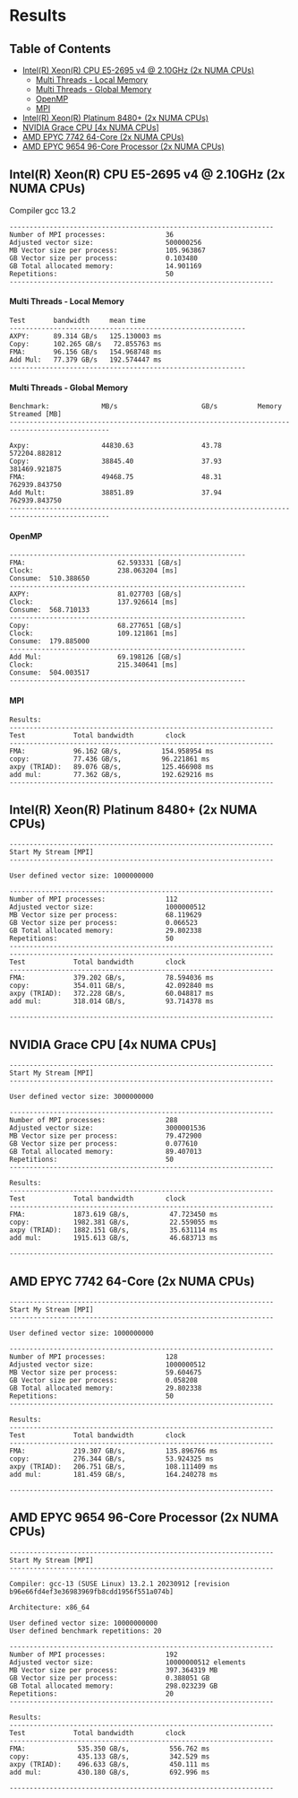 # Results


## Table of Contents

- [Intel(R) Xeon(R) CPU E5-2695 v4 @ 2.10GHz (2x NUMA CPUs)](#intelr-xeonr-cpu-e5-2695-v4--210ghz-2x-numa-cpus)
    - [Multi Threads - Local Memory](#multi-threads---local-memory)
    - [Multi Threads - Global Memory](#multi-threads---global-memory)
    - [OpenMP](#openmp)
    - [MPI](#mpi)
- [Intel(R) Xeon(R) Platinum 8480+ (2x NUMA CPUs)](#intelr-xeonr-platinum-8480-2x-numa-cpus)
- [NVIDIA Grace CPU [4x NUMA CPUs]](#nvidia-grace-cpu-4x-numa-cpus)
- [AMD EPYC 7742 64-Core (2x NUMA CPUs)](#amd-epyc-7742-64-core-2x-numa-cpus)
- [AMD EPYC 9654 96-Core Processor (2x NUMA CPUs)](#AMD-EPYC-9654-96-Core-Processor-2x-NUMA-CPUs)

## Intel(R) Xeon(R) CPU E5-2695 v4 @ 2.10GHz (2x NUMA CPUs)

Compiler gcc 13.2

    ------------------------------------------------------------------
    Number of MPI processes:               36
    Adjusted vector size:                  500000256
    MB Vector size per process:            105.963867
    GB Vector size per process:            0.103480
    GB Total allocated memory:             14.901169
    Repetitions:                           50
    ------------------------------------------------------------------


#### Multi Threads - Local Memory

    Test       bandwidth     mean time
    -----------------------------------------------------------
    AXPY:      89.314 GB/s   125.130003 ms
    Copy:      102.265 GB/s   72.855763 ms
    FMA:       96.156 GB/s   154.968748 ms
    Add Mul:   77.379 GB/s   192.574447 ms
    -----------------------------------------------------------

#### Multi Threads - Global Memory

    Benchmark:             MB/s                     GB/s          Memory Streamed [MB]
    -----------------------------------------------------------------------------------------------

    Axpy:                  44830.63                 43.78         572204.882812
    Copy:                  38845.40                 37.93         381469.921875
    FMA:                   49468.75                 48.31         762939.843750
    Add Mult:              38851.89                 37.94         762939.843750
    -----------------------------------------------------------------------------------------------

#### OpenMP

    -----------------------------------------------------------
    FMA:                       62.593331 [GB/s]
    Clock:                     238.063204 [ms]
    Consume:  510.388650
    -----------------------------------------------------------
    AXPY:                      81.027703 [GB/s]
    Clock:                     137.926614 [ms]
    Consume:  568.710133
    -----------------------------------------------------------
    Copy:                      68.277651 [GB/s]
    Clock:                     109.121861 [ms]
    Consume:  179.885000
    -----------------------------------------------------------
    Add Mul:                   69.198126 [GB/s]
    Clock:                     215.340641 [ms]
    Consume:  504.003517
    -----------------------------------------------------------

#### MPI

    Results:
    ------------------------------------------------------------------
    Test            Total bandwidth        clock  
    ------------------------------------------------------------------
    FMA:            96.162 GB/s,          154.958954 ms
    copy:           77.436 GB/s,          96.221861 ms
    axpy (TRIAD):   89.076 GB/s,          125.466908 ms
    add mul:        77.362 GB/s,          192.629216 ms
    ------------------------------------------------------------------

## Intel(R) Xeon(R) Platinum 8480+ (2x NUMA CPUs)

    ------------------------------------------------------------------
    Start My Stream [MPI]
    ------------------------------------------------------------------

    User defined vector size: 1000000000

    ------------------------------------------------------------------
    Number of MPI processes:               112
    Adjusted vector size:                  1000000512
    MB Vector size per process:            68.119629
    GB Vector size per process:            0.066523
    GB Total allocated memory:             29.802338
    Repetitions:                           50
    ------------------------------------------------------------------
    ------------------------------------------------------------------
    Test            Total bandwidth        clock  
    ------------------------------------------------------------------
    FMA:            379.202 GB/s,          78.594036 ms
    copy:           354.011 GB/s,          42.092840 ms
    axpy (TRIAD):   372.228 GB/s,          60.048817 ms
    add mul:        318.014 GB/s,          93.714378 ms

    ------------------------------------------------------------------

## NVIDIA Grace CPU [4x NUMA CPUs]

    ------------------------------------------------------------------
    Start My Stream [MPI]
    ------------------------------------------------------------------
    
    User defined vector size: 3000000000
    
    ------------------------------------------------------------------
    Number of MPI processes:               288
    Adjusted vector size:                  3000001536
    MB Vector size per process:            79.472900
    GB Vector size per process:            0.077610
    GB Total allocated memory:             89.407013
    Repetitions:                           50
    ------------------------------------------------------------------
    
    Results:
    ------------------------------------------------------------------
    Test            Total bandwidth        clock  
    ------------------------------------------------------------------
    FMA:            1873.619 GB/s,          47.723450 ms
    copy:           1982.381 GB/s,          22.559055 ms
    axpy (TRIAD):   1882.151 GB/s,          35.631114 ms
    add mul:        1915.613 GB/s,          46.683713 ms
    
    ------------------------------------------------------------------

## AMD EPYC 7742 64-Core (2x NUMA CPUs)


    ------------------------------------------------------------------
    Start My Stream [MPI]
    ------------------------------------------------------------------
    
    User defined vector size: 1000000000
    
    ------------------------------------------------------------------
    Number of MPI processes:               128
    Adjusted vector size:                  1000000512
    MB Vector size per process:            59.604675
    GB Vector size per process:            0.058208
    GB Total allocated memory:             29.802338
    Repetitions:                           50
    ------------------------------------------------------------------
    
    Results:
    ------------------------------------------------------------------
    Test            Total bandwidth        clock  
    ------------------------------------------------------------------
    FMA:            219.307 GB/s,          135.896766 ms
    copy:           276.344 GB/s,          53.924325 ms
    axpy (TRIAD):   206.751 GB/s,          108.111409 ms
    add mul:        181.459 GB/s,          164.240278 ms
    
    ------------------------------------------------------------------

## AMD EPYC 9654 96-Core Processor (2x NUMA CPUs)
    ------------------------------------------------------------------
    Start My Stream [MPI]
    ------------------------------------------------------------------
    
    Compiler: gcc-13 (SUSE Linux) 13.2.1 20230912 [revision b96e66fd4ef3e36983969fb8cdd1956f551a074b]
    
    Architecture: x86_64
    
    User defined vector size: 10000000000
    User defined benchmark repetitions: 20
    
    ------------------------------------------------------------------
    Number of MPI processes:               192
    Adjusted vector size:                  10000000512 elements
    MB Vector size per process:            397.364319 MB
    GB Vector size per process:            0.388051 GB
    GB Total allocated memory:             298.023239 GB
    Repetitions:                           20
    ------------------------------------------------------------------
    
    Results:
    ------------------------------------------------------------------
    Test            Total bandwidth        clock  
    ------------------------------------------------------------------
    FMA:             535.350 GB/s,          556.762 ms
    copy:            435.133 GB/s,          342.529 ms
    axpy (TRIAD):    496.633 GB/s,          450.111 ms
    add mul:         430.180 GB/s,          692.996 ms
    
    ------------------------------------------------------------------




